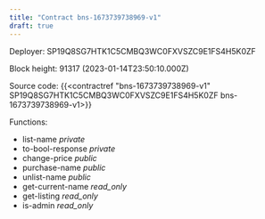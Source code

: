 ```yaml
---
title: "Contract bns-1673739738969-v1"
draft: true
---
```

Deployer: SP19Q8SG7HTK1C5CMBQ3WC0FXVSZC9E1FS4H5K0ZF


 



Block height: 91317 (2023-01-14T23:50:10.000Z)

Source code: {{<contractref "bns-1673739738969-v1" SP19Q8SG7HTK1C5CMBQ3WC0FXVSZC9E1FS4H5K0ZF bns-1673739738969-v1>}}

Functions:

* list-name _private_
* to-bool-response _private_
* change-price _public_
* purchase-name _public_
* unlist-name _public_
* get-current-name _read_only_
* get-listing _read_only_
* is-admin _read_only_
